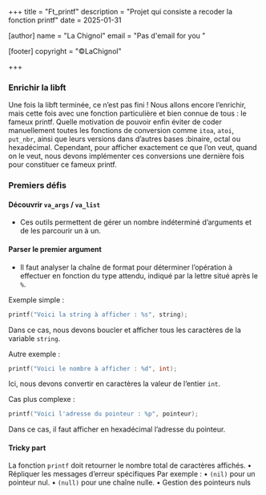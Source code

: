 +++
title = "Ft_printf"
description = "Projet qui consiste a recoder la fonction printf"
date = 2025-01-31

[author]
name = "La Chignol"
email = "Pas d'email for you "

[footer]
copyright = "©LaChignol"

+++

### Enrichir la libft
Une fois la libft terminée, ce n’est pas fini ! 
Nous allons encore l’enrichir, mais cette fois avec une fonction particulière et bien connue de tous : le fameux printf. 
Quelle motivation de pouvoir enfin éviter de coder manuellement toutes les fonctions de conversion comme `itoa`, `atoi`, `put_nbr`, ainsi que leurs versions dans d’autres bases :binaire, octal ou hexadécimal. 
Cependant, pour afficher exactement ce que l’on veut, quand on le veut, nous devons implémenter ces conversions une dernière fois pour constituer ce fameux printf.

### Premiers défis

#### Découvrir `va_args` / `va_list`
- Ces outils permettent de gérer un nombre indéterminé d’arguments et de les parcourir un à un.
#### Parser le premier argument
- Il faut analyser la chaîne de format pour déterminer l’opération à effectuer en fonction du type attendu, indiqué par la lettre situé après le `%`.

Exemple simple :
```c
printf("Voici la string à afficher : %s", string);
```
Dans ce cas, nous devons boucler et afficher tous les caractères de la variable `string`.

Autre exemple :
```c
printf("Voici le nombre à afficher : %d", int);
```
Ici, nous devons convertir en caractères la valeur de l’entier `int`.

Cas plus complexe :
```c
printf("Voici l'adresse du pointeur : %p", pointeur);
```
Dans ce cas, il faut afficher en hexadécimal l’adresse du pointeur.

#### Tricky part

La fonction `printf` doit retourner le nombre total de caractères affichés.
	•	Répliquer les messages d’erreur spécifiques
Par exemple :
	•	`(nil)` pour un pointeur nul.
	•	`(null)` pour une chaîne nulle.
	•	Gestion des pointeurs nuls